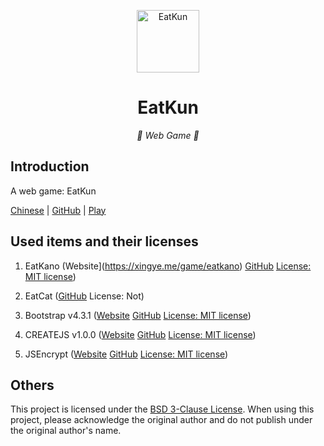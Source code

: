 <p align="center">
  <a href="https://chicxk.pages.dev/gai1/"><img src="favicon.ico" width="100" height="100" alt="EatKun"></a>
</p>
<div align="center">

# EatKun

_🦌 Web Game 🥛_

</div>


## Introduction

A web game: EatKun

[Chinese](README.md)
|
[GitHub](https://github.com/fgfobdpqjs)
|
[Play](https://chicxk.pages.dev/gai1/)

## Used items and their licenses

1. EatKano (Website](https://xingye.me/game/eatkano) [GitHub](https://github.com/arcxingye/EatKano) [License: MIT license](https://github.com/arcxingye/EatKano/raw/refs/heads/main/LICENSE))

1. EatCat ([GitHub](https://github.com/122440367/eatcat) License: Not)

3. Bootstrap v4.3.1 ([Website](https://getbootstrap.com/) [GitHub](https://github.com/twbs/bootstrap/releases/v4.3.1) [License: MIT license](https://raw.githubusercontent.com/twbs/bootstrap/refs/heads/main/LICENSE))

4. CREATEJS v1.0.0 ([Website](http://createjs.com/) [GitHub](https://github.com/CreateJS/CreateJS) [License: MIT license](https://raw.githubusercontent.com/CreateJS/CreateJS/refs/heads/master/LICENSE))

5. JSEncrypt ([Website](https://travistidwell.com/jsencrypt) [GitHub](https://github.com/travist/jsencrypt) [License: MIT license](https://raw.githubusercontent.com/travist/jsencrypt/refs/heads/master/LICENSE.txt))

## Others

This project is licensed under the [BSD 3-Clause License](https://raw.githubusercontent.com/fgfobdpqjs/EatKunGai1/refs/heads/main/LICENSE). When using this project, please acknowledge the original author and do not publish under the original author's name.